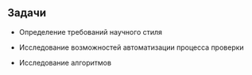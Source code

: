 ﻿## Задачи

* Определение требований научного стиля

* Исследование возможностей автоматизации процесса проверки

* Исследование алгоритмов